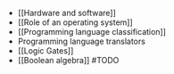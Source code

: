 - [[Hardware and software]]
- [[Role of an operating system]]
- [[Programming language classification]]
- Programming language translators
- [[Logic Gates]]
- [[Boolean algebra]]
#TODO
